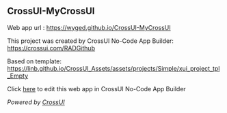 ## CrossUI-MyCrossUI
Web app url : https://wyged.github.io/CrossUI-MyCrossUI

This project was created by CrossUI No-Code App Builder: https://crossui.com/RADGithub

Based on template: https://linb.github.io/CrossUI_Assets/assets/projects/Simple/xui_project_tpl_Empty

Click [here](https://crossui.com/RADGithub/#!from=github&owner=wyged&repo=CrossUI-MyCrossUI) to edit this web app in CrossUI No-Code App Builder

<i>Powered by [CrossUI](https://crossui.com)</i>
